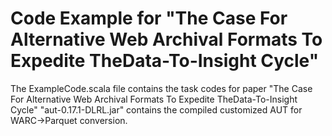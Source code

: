 # Code Example for "The Case For Alternative Web Archival Formats To Expedite TheData-To-Insight Cycle"

The ExampleCode.scala file contains the task codes for paper "The Case For Alternative Web Archival Formats To Expedite TheData-To-Insight Cycle"
"aut-0.17.1-DLRL.jar" contains the compiled customized AUT for WARC->Parquet conversion.
